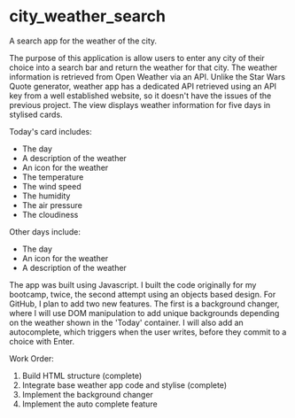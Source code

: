 # city_weather_search
A search app for the weather of the city.

The purpose of this application is allow users to enter any city of their choice into a search bar and return the weather for that city. 
The weather information is retrieved from Open Weather via an API. Unlike the Star Wars Quote generator, weather app
has a dedicated API retrieved using an API key from a well established website, so it doesn't have the issues of
the previous project. The view displays weather information for five days in stylised cards.


Today's card includes:
- The day
- A description of the weather
- An icon for the weather
- The temperature
- The wind speed
- The humidity
- The air pressure
- The cloudiness

Other days include:
- The day
- An icon for the weather
- A description of the weather

The app was built using Javascript. I built the code originally for my bootcamp, twice, the second attempt using an objects based design.
For GitHub, I plan to add two new features. The first is a background changer, where I will use DOM manipulation to add unique backgrounds
depending on the weather shown in the 'Today' container. I will also add an autocomplete, which triggers when the user writes, before they commit
to a choice with Enter.

Work Order:
1. Build HTML structure (complete)
2. Integrate base weather app code and stylise (complete)
3. Implement the background changer
4. Implement the auto complete feature
